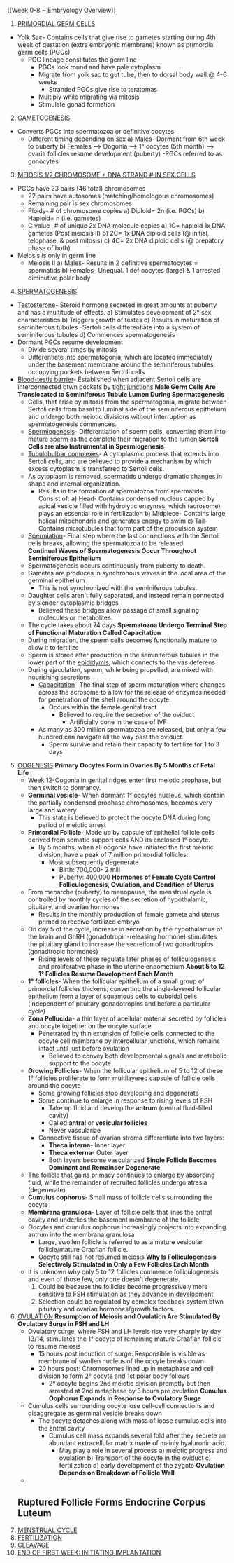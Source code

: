 [[Week 0-8 ~ Embryology Overview]]

1. <u>PRIMORDIAL GERM CELLS</u>
- Yolk Sac- Contains cells that give rise to gametes starting during 4th week of gestation (extra embryonic membrane) known as primordial germ cells (PGCs)
	- PGC lineage constitutes the germ line
		- PGCs look round and have pale cytoplasm
		- Migrate from yolk sac to gut tube, then to dorsal body wall @ 4-6 weeks
			- Stranded PGCs give rise to teratomas
		- Multiply while migrating via mitosis
		- Stimulate gonad formation
2. <u>GAMETOGENESIS</u>
- Converts PGCs into spermatozoa or definitive oocytes
	- Different timing depending on sex
		a) Males- Dormant from 6th week to puberty
		b) Females --> Oogonia --> 1° oocytes (5th month) --> ovaria follicles resume development (puberty)
			-PGCs referred to as gonocytes
3. <u>MEIOSIS 1/2 CHROMOSOME + DNA STRAND # IN SEX CELLS</u>
- PGCs have 23 pairs (46 total) chromosomes
	- 22 pairs have autosomes (matching/homologous chromosomes)
	- Remaining pair is sex chromosomes
	- Ploidy- # of chromosome copies
		a) Diploid= 2n (i.e. PGCs)
		b) Haploid= n (i.e. gametes)
	- C value- # of unique 2x DNA molecule copies
		a) 1C= haploid 1x DNA gametes (Post meiosis II)
		b) 2C= 1x DNA diploid cells (@ initial, telophase, & post mitosis)
		c) 4C= 2x DNA diploid cells (@ prepatory phase of both)
- Meiosis is only in germ line
	- Meiosis II
		a) Males- Results in 2 definitive spermatocytes = spermatids
		b) Females- Unequal. 1 def oocytes (large) & 1 arrested diminutive polar body
4. <u>SPERMATOGENESIS</u>
- <u>Testosterone</u>- Steroid hormone secreted in great amounts at puberty and has a multitude of effects.
		a) Stimulates development of 2° sex characteristics
		b) Triggers growth of testes
		c) Results in maturation of seminiferous tubules
			-Sertoli cells differentiate into a system of seminiferous tubules
		d) Commences spermatogenesis
- Dormant PGCs resume development
	- Divide several times by mitosis
	- Differentiate into spermatogonia, which are located immediately under the basement membrane around the seminiferous tubules, occupying pockets between Sertoli cells
- <u>Blood-testis barrier</u>- Established when adjacent Sertoli cells are interconnected btwn pockets by <u>tight junctions</u>
	**Male Germ Cells Are Translocated to Seminiferous Tubule Lumen During Spermatogenesis**
	- Cells, that arise by mitosis from the spermatogonia, migrate between Sertoli cells from basal to luminal side of the seminiferous epithelium and undergo both meiotic divisions without interruption as spermatogenesis commences.
	- <u>Spermiogenesis</u>- Differentiation of sperm cells, converting them into mature sperm as the complete their migration to the lumen
	**Sertoli Cells are also Instrumental in Spermiogenesis**
	- <u>Tubulobulbar complexes</u>-  A cytoplasmic process that extends into Sertoli cells, and are believed to provide a mechanism by which excess cytoplasm is transferred to Sertoli cells.
	- As cytoplasm is removed, spermatids undergo dramatic changes in shape and internal organization.
		- Results in the formation of spermatozoa from spermatids. Consist of:
			a) Head- Contains condensed nucleus capped by apical vesicle filled with hydrolytic enzymes, which (acrosome) plays an essential role in fertilization
			b) Midpiece- Contains large, helical mitochondria and generates energy to swim
			c) Tail- Contains microtubules that form part of the propulsion system
	- <u>Spermiation</u>- Final step where the last connections with the Sertoli cells breaks, allowing the spermatozoa to be released.  
	**Continual Waves of Spermatogenesis Occur Throughout Seminiferous Epithelium**
	- Spermatogenesis occurs continuously from puberty to death.
	- Gametes are produces in synchronous waves in the local area of the germinal epithelium
		- This is not synchronized with the seminiferous tubules.
	- Daughter cells aren't fully separated, and instead remain connected by slender cytoplasmic bridges
		- Believed these bridges allow passage of small signaling molecules or metabolites.
	- The cycle takes about 74 days
	**Spermatozoa Undergo Terminal Step of Functional Maturation Called Capacitation**
	- During migration, the sperm cells becomes functionally mature to allow it to fertilize
	- Sperm is stored after production in the seminiferous tubules in the lower part of the <u>epididymis</u>, which connects to the vas deferens
	- During ejaculation, sperm, while being propelled, are mixed with nourishing secretions
		- <u>Capacitation</u>- The final step of sperm maturation where changes across the acrosome to  allow for the release of enzymes needed for penetration of the shell around the oocyte.
			- Occurs within the female genital tract
				- Believed to require the secretion of the oviduct
					- Artificially done in the case of IVF
		- As many as 300 million spermatozoa are released, but only a few hundred can navigate all the way past the oviduct. 
			- Sperm survive and retain their capacity to fertilize for 1 to 3 days
5. <u>OOGENESIS</u> 
	**Primary Oocytes Form in Ovaries By 5 Months of Fetal Life**
	- Week 12-Oogonia in genital ridges enter first meiotic prophase, but then switch to dormancy. 
	- **Germinal vesicle**- When dormant 1° oocytes nucleus, which contain the partially condensed prophase chromosomes, becomes very large and watery 
		- This state is believed to protect the oocyte DNA during long period of meiotic arrest
	- **Primordial Follicle**- Made up by capsule of epithelial follicle cells derived from somatic support cells AND its enclosed 1° oocyte.
		- By 5 months, when all oogonia have initiated the first meiotic division, have a peak of 7 million primordial follicles. 
			- Most subsequently degenerate 
				- Birth: 700,000- 2 mill
				- Puberty: 400,000
	**Hormones of Female Cycle Control Folliculogenesis, Ovulation, and Condition of Uterus**
	- From menarche (puberty) to menopause, the menstrual cycle is controlled by monthly cycles of the secretion of hypothalamic, pituitary, and ovarian hormones
		- Results in the monthly production of female gamete and uterus primed to receive fertilized embryo
	- On day 5 of the cycle, increase in secretion by the hypothalamus of the brain and GnRH (gonadotropin-releasing hormone) stimulates the pituitary gland to increase the secretion of two gonadtropins (gonadtropic hormones)
		- Rising levels of these regulate later phases of folliculogenesis and proliferative phase in the uterine endometrium
	**About 5 to 12 1° Follicles Resume Development Each Month**
	- **1° follicles**- When the follicular epithelium of a small group of primordial follicles thickens, converting the single-layered follicular epithelium from a layer of squamous cells to cuboidal cells (independent of pituitary gonadotropins and before a particular cycle)
	- **Zona Pellucida**- a thin layer of acellular material secreted by follicles and oocyte together on the oocyte surface
		- Penetrated by thin extension of follicle cells connected to the oocyte cell membrane by intercellular junctions, which remains intact until just before ovulation
			- Believed to convey both developmental signals and metabolic support to the oocyte
	- **Growing Follicles**- When the follicular epithelium of 5 to 12 of these 1° follicles proliferate to form multilayered capsule of follicle cells around the oocyte
		- Some growing follicles stop developing and degenerate
		- Some continue to enlarge in response to rising levels of FSH
			- Take up fluid and develop the **antrum** (central fluid-filled cavity)
			- Called **antral** or **vesicular follicles**
			- Never vascularize
		- Connective tissue of ovarian stroma differentiate into two layers:
			- **Theca interna**- Inner layer
			- **Theca externa**- Outer layer
			- Both layers become vascularized
	**Single Follicle Becomes Dominant and Remainder Degenerate**
	- The follicle that gains primacy continues to enlarge by absorbing fluid, while the remainder of recruited follicles undergo atresia (degenerate)
	- **Cumulus oophorus**- Small mass of follicle cells surrounding the oocyte
	- **Membrana granulosa**- Layer of follicle cells that lines the antral cavity and underlies the basement membrane of the follicle
	- Oocytes and cumulus oophorus increasingly projects into expanding antrum into the membrana granulosa
		- Large, swollen follicle is referred to as a mature vesicular follicle/mature Graafian follicle.
		- Oocyte still has not resumed meiosis
	**Why Is Folliculogenesis Selectively Stimulated in Only a Few Follicles Each Month**
	- It is unknown why only 5 to 12 follicles commence folliculogenesis and even of those few, only one doesn't degenerate. 
		1. Could be because the follicles become progressively more sensitive to FSH stimulation as they advance in development. 
		2. Selection could be regulated by complex feedback system btwn pituitary and ovarian hormones/growth factors. 
5. <u>OVULATION</u> 
	**Resumption of Meiosis and Ovulation Are Stimulated By Ovulatory Surge in FSH and LH**
	- Ovulatory surge, where FSH and LH levels rise very sharply by day 13/14, stimulates the 1° oocyte of remaining mature Graafian follicle to resume meiosis
		- 15 hours post induction of surge: Responsible is visible as membrane of swollen nucleus of the oocyte breaks down
		- 20 hours post: Chromosomes lined up in metaphase and cell division to form 2° oocyte and 1st polar body follows
			- 2° oocyte begins 2nd meiotic division promptly but then arrested at 2nd metaphase by 3 hours pre ovulation
	**Cumulus Oophorus Expands in Response to Ovulatory Surge**
	- Cumulus cells surrounding oocyte lose cell-cell connections and disaggregate as germinal vesicle breaks down
		- The oocyte detaches along with mass of loose cumulus cells into the antral cavity
			- Cumulus cell mass expands several fold after they secrete an abundant extracellular matrix made of mainly hyaluronic acid.
				- May play a role in several process
					a) meiotic progress and ovulation
					b) Transport of the oocyte in the oviduct
					c) fertilization
					d) early development of the zygote
	**Ovulation Depends on Breakdown of Follicle Wall**
	- 
	**Ruptured Follicle Forms Endocrine Corpus Luteum**
	- 
6. <u>MENSTRUAL CYCLE</u> 
7. <u>FERTILIZATION</u> 
8. <u>CLEAVAGE</u> 
9. <u>END OF FIRST WEEK: INITIATING IMPLANTATION</u>
